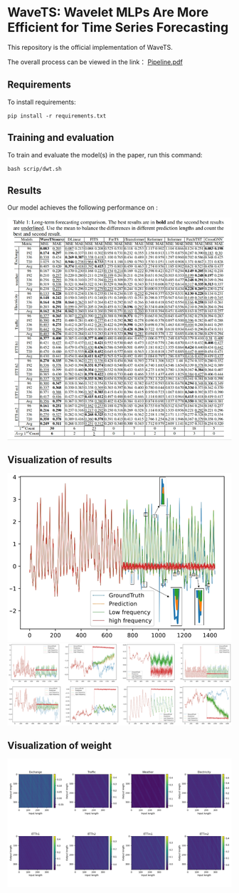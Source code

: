 
# WaveTS: Wavelet MLPs Are More Efficient for Time Series Forecasting

This repository is the official implementation of WaveTS. 

The overall process can be viewed in the link： [Pipeline.pdf](https://github.com/zzcqz/WaveTS/blob/main/figure/Pipeline.pdf)

## Requirements

To install requirements:

```setup
pip install -r requirements.txt
```


## Training and evaluation

To train and evaluate the model(s) in the paper, run this command:

```train
bash scrip/dwt.sh
```

## Results

Our model achieves the following performance on :


![image](https://github.com/zzcqz/WaveTS/blob/main/figure/Result.png)

## Visualization of results

![image](https://github.com/zzcqz/WaveTS/blob/main/figure/electricity.png)
![image](https://github.com/zzcqz/WaveTS/blob/main/Result_visualization/Forecast_results.png)

## Visualization of weight
![image](https://github.com/zzcqz/WaveTS/blob/main/Weight_visualization/lLinear_weights.png)

